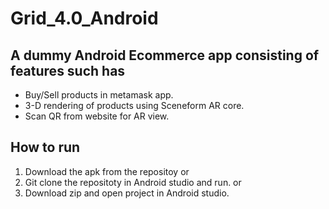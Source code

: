 # Grid_4.0_Android

## A dummy Android Ecommerce app consisting of features such has
* Buy/Sell products in metamask app.
* 3-D rendering of products using Sceneform AR core.
* Scan QR from website for AR view.

## How to run
1. Download the apk from the repositoy
                or
2. Git clone the repositoty in Android studio and run.
                 or
3. Download zip and open project in Android studio.


